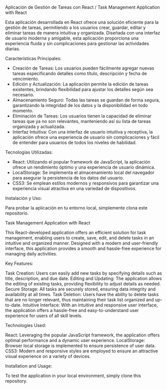 Aplicación de Gestión de Tareas con React / Task Management Application with React

Esta aplicación desarrollada en React ofrece una solución eficiente para la gestión de tareas, permitiendo a los usuarios crear, guardar, editar y eliminar tareas de manera intuitiva y organizada. Diseñada con una interfaz de usuario moderna y amigable, esta aplicación proporciona una experiencia fluida y sin complicaciones para gestionar las actividades diarias.

Características Principales:

- Creación de Tareas: Los usuarios pueden fácilmente agregar nuevas tareas especificando detalles como título, descripción y fecha de vencimiento.
- Edición y Actualización: La aplicación permite la edición de tareas existentes, brindando flexibilidad para ajustar los detalles según sea necesario.
- Almacenamiento Seguro: Todas las tareas se guardan de forma segura, garantizando la integridad de los datos y la disponibilidad en todo momento.
- Eliminación de Tareas: Los usuarios tienen la capacidad de eliminar tareas que ya no son relevantes, manteniendo así su lista de tareas organizada y actualizada.
- Interfaz Intuitiva: Con una interfaz de usuario intuitiva y receptiva, la aplicación ofrece una experiencia de usuario sin complicaciones y fácil de entender para usuarios de todos los niveles de habilidad.

Tecnologías Utilizadas:

- React: Utilizando el popular framework de JavaScript, la aplicación ofrece un rendimiento óptimo y una experiencia de usuario dinámica.
- LocalStorage: Se implementa el almacenamiento local del navegador para asegurar la persistencia de los datos del usuario.
- CSS3: Se emplean estilos modernos y responsivos para garantizar una experiencia visual atractiva en una variedad de dispositivos.

Instalación y Uso:

Para probar la aplicación en tu entorno local, simplemente clona este repositorio.

Task Management Application with React

This React-developed application offers an efficient solution for task management, enabling users to create, save, edit, and delete tasks in an intuitive and organized manner. Designed with a modern and user-friendly interface, this application provides a smooth and hassle-free experience for managing daily activities.

Key Features:

Task Creation: Users can easily add new tasks by specifying details such as title, description, and due date.
Editing and Updating: The application allows the editing of existing tasks, providing flexibility to adjust details as needed.
Secure Storage: All tasks are securely stored, ensuring data integrity and availability at all times.
Task Deletion: Users have the ability to delete tasks that are no longer relevant, thus maintaining their task list organized and up-to-date.
Intuitive Interface: With an intuitive and responsive user interface, the application offers a hassle-free and easy-to-understand user experience for users of all skill levels.

Technologies Used:

React: Leveraging the popular JavaScript framework, the application offers optimal performance and a dynamic user experience.
LocalStorage: Browser local storage is implemented to ensure persistence of user data.
CSS3: Modern and responsive styles are employed to ensure an attractive visual experience on a variety of devices.

Installation and Usage:

To test the application in your local environment, simply clone this repository.
